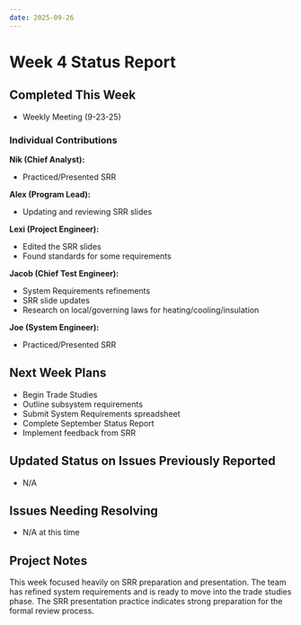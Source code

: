 ```yaml
---
date: 2025-09-26
---
```


# Week 4 Status Report

## Completed This Week
- Weekly Meeting (9-23-25)

### Individual Contributions

**Nik (Chief Analyst):**
- Practiced/Presented SRR

**Alex (Program Lead):**
- Updating and reviewing SRR slides

**Lexi (Project Engineer):**
- Edited the SRR slides
- Found standards for some requirements

**Jacob (Chief Test Engineer):**
- System Requirements refinements
- SRR slide updates
- Research on local/governing laws for heating/cooling/insulation

**Joe (System Engineer):**
- Practiced/Presented SRR

## Next Week Plans
- Begin Trade Studies
- Outline subsystem requirements
- Submit System Requirements spreadsheet
- Complete September Status Report
- Implement feedback from SRR

## Updated Status on Issues Previously Reported
- N/A

## Issues Needing Resolving
- N/A at this time

## Project Notes
This week focused heavily on SRR preparation and presentation. The team has refined system requirements and is ready to move into the trade studies phase. The SRR presentation practice indicates strong preparation for the formal review process.

